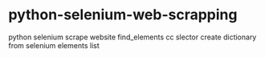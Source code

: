 # python-selenium-web-scrapping
python selenium scrape website find_elements cc slector create dictionary from selenium elements list
